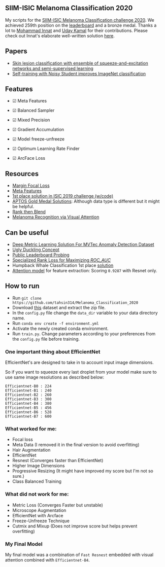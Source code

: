 ## SIIM-ISIC Melanoma Classification 2020
My scripts for the [SIIM-ISIC Melanoma Classification challenge 2020](https://www.kaggle.com/c/siim-isic-melanoma-classification/). We achieved 259th position on the [leaderboard](https://www.kaggle.com/c/siim-isic-melanoma-classification/leaderboard) and a bronze medal. Thanks a lot to [Mohammad Innat](http://innat.github.io/) and [Uday Kamal](https://github.com/udday2014) for their contributions. Please check out Innat's elaborate well-written solution [here](https://www.kaggle.com/c/siim-isic-melanoma-classification/discussion/175721).

## Papers
- [Skin lesion classification with ensemble of squeeze-and-excitation networks and semi-supervised learning](https://arxiv.org/abs/1809.02568)
- [Self-training with Noisy Student improves ImageNet classification](https://arxiv.org/pdf/1911.04252.pdf)

## Features
- &#x2611; Meta Features

- &#x2611; Balanced Sampler 

- &#x2611; Mixed Precision

- &#x2611; Gradient Accumulation  

- &#x2611; Model freeze-unfreeze

- &#x2611; Optimum Learning Rate Finder

- &#x2611; ArcFace Loss


## Resources
- [Margin Focal Loss](https://www.kaggle.com/c/siim-isic-melanoma-classification/discussion/155201)
- [Meta Features](https://www.kaggle.com/nroman/melanoma-pytorch-starter-efficientnet)
- [1st place solution in ISIC 2019 challenge (w/code)](https://www.kaggle.com/c/siim-isic-melanoma-classification/discussion/154683)
- [APTOS Gold Medal Solutions](https://www.kaggle.com/c/aptos2019-blindness-detection/discussion/108307): Although data type is different but it might be helpful.
- [Rank then Blend](https://www.kaggle.com/ragnar123/rank-then-blend)
- [Melanoma Recognition via Visual Attention](https://github.com/SaoYan/IPMI2019-AttnMel)


## Can be useful
- [Deep Metric Learning Solution For MVTec Anomaly Detection Dataset](https://medium.com/analytics-vidhya/spotting-defects-deep-metric-learning-solution-for-mvtec-anomaly-detection-dataset-c77691beb1eb)
- [Ugly Duckling Concept](https://www.kaggle.com/c/siim-isic-melanoma-classification/discussion/155348)
- [Public Leaderboard Probing](https://www.kaggle.com/c/siim-isic-melanoma-classification/discussion/154624)
- [Specialized Rank Loss for Maximizing *ROC_AUC*](https://www.kaggle.com/c/siim-isic-melanoma-classification/discussion/155201#872557)
- Humpback Whale Classification 1st place [solution](https://www.kaggle.com/c/humpback-whale-identification/discussion/82366)
- [Attention model](https://www.kaggle.com/c/siim-isic-melanoma-classification/discussion/171745) for feature extraction: Scoring `0.9287` with Resnet only. 

## How to run
- Run `git clone https://github.com/tahsin314/Melanoma_Classification_2020`
- Download [this](https://www.kaggle.com/tahsin/melanoma-chris) dataset and extract the zip file.
- In the `config.py` file change the `data_dir` variable to your data directory name.
- Run `conda env create -f environment.yml`
- Activate the newly created conda environment.
- Run `train.py`. Change parameters according to your preferences from the `config.py` file before training.

### One important thing about EfficientNet
EfficientNet's are designed to take in to account input image dimensions.

So if you want to squeeze every last droplet from your model make sure to use same image resolutions as described below:

```
Efficientnet-B0 : 224
Efficientnet-B1 : 240
Efficientnet-B2 : 260
Efficientnet-B3 : 300
Efficientnet-B4 : 380
Efficientnet-B5 : 456
Efficientnet-B6 : 528
Efficientnet-B7 : 600
```
### What worked for me:
- Focal loss
- Meta Data (I removed it in the final version to avoid overfitting)
- Hair Augmentation
- EfficientNet 
- Resnest (Converges faster than EfficientNet)
- Higher Image Dimensions
- Progressive Resizing (It might have improved my score but I'm not so sure.)
- Class Balanced Training

### What did not work for me:
- Metric Loss (Converges Faster but unstable)
- Microscope Augmentation
- EfficientNet with Arcface
- Freeze-Unfreeze Technique
- Cutmix and Mixup (Does not improve score but helps prevent overfitting)

### My Final Model
My final model was a combination of `Fast Resnest` embedded with visual attention combined with `Efficientnet-B4`. 